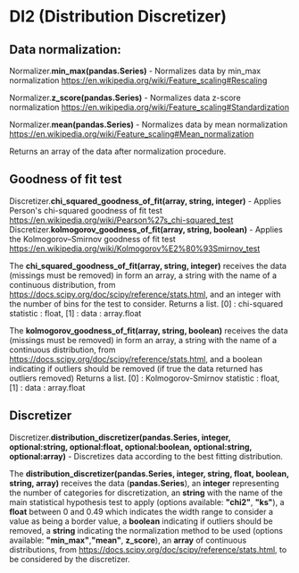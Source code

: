 # DI2 (Distribution Discretizer)

## Data normalization:

Normalizer.**min_max(pandas.Series)** - Normalizes data by min_max normalization https://en.wikipedia.org/wiki/Feature_scaling#Rescaling

Normalizer.**z_score(pandas.Series)** - Normalizes data z-score normalization https://en.wikipedia.org/wiki/Feature_scaling#Standardization

Normalizer.**mean(pandas.Series)** - Normalizes data by mean normalization https://en.wikipedia.org/wiki/Feature_scaling#Mean_normalization

Returns an array of the data after normalization procedure.

## Goodness of fit test

Discretizer.**chi_squared_goodness_of_fit(array, string, integer)** - Applies Person's chi-squared goodness of fit test https://en.wikipedia.org/wiki/Pearson%27s_chi-squared_test
Discretizer.**kolmogorov_goodness_of_fit(array, string, boolean)** - Applies the Kolmogorov–Smirnov goodness of fit test https://en.wikipedia.org/wiki/Kolmogorov%E2%80%93Smirnov_test

The **chi_squared_goodness_of_fit(array, string, integer)** receives the data (missings must be removed) in form an array, a string with the name of a continuous distribution, from https://docs.scipy.org/doc/scipy/reference/stats.html, and an integer with the number of bins for the test to consider.
Returns a list. [0] : chi-squared statistic : float, [1] : data : array.float

The **kolmogorov_goodness_of_fit(array, string, boolean)** receives the data (missings must be removed) in form an array, a string with the name of a continuous distribution, from https://docs.scipy.org/doc/scipy/reference/stats.html, and a boolean indicating if outliers should be removed (if true the data returned has outliers removed)
Returns a list. [0] : Kolmogorov-Smirnov statistic : float, [1] : data : array.float

## Discretizer

Discretizer.**distribution_discretizer(pandas.Series, integer, optional:string, optional:float, optional:boolean, optional:string, optional:array)** - Discretizes data according to the best fitting distribution.

The **distribution_discretizer(pandas.Series, integer, string, float, boolean, string, array)** receives the data (**pandas.Series**), an **integer** representing the number of categories for discretization, an **string** with the name of the main statistical hypothesis test to apply (options available: **"chi2"**, **"ks"**), a **float** between 0 and 0.49 which indicates the width range to consider a value as being a border value, a **boolean** indicating if outliers should be removed, a **string**  indicating the normalization method to be used (options available: **"min_max"**,**"mean"**, **z_score**), an **array** of continuous distributions, from https://docs.scipy.org/doc/scipy/reference/stats.html, to be considered by the discretizer.
